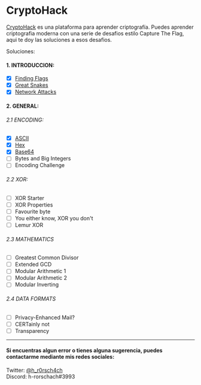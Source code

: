 # CryptoHack
[CryptoHack](https://cryptohack.org/) es una plataforma para aprender criptografía. Puedes aprender criptografia moderna con una serie de desafios estilo Capture The Flag, aqui te doy las soluciones a esos desafios.

Soluciones:

#### 1. INTRODUCCION:
- [x] [Finding Flags](https://github.com/h-r0rsch4ch/CryptoHack/blob/main/Introduccion/Finding%20Flags.py)
- [x] [Great Snakes](https://github.com/h-r0rsch4ch/CryptoHack/blob/main/Introduccion/Great%20Snakes.py)
- [x] [Network Attacks](https://github.com/h-r0rsch4ch/CryptoHack/blob/main/Introduccion/Network%20Attacks.py)
#### 2. GENERAL:  
###### 2.1 ENCODING:
- [x] [ASCII](https://github.com/h-r0rsch4ch/CryptoHack/blob/main/General/ASCII.py)
- [x] [Hex](https://github.com/h-r0rsch4ch/CryptoHack/blob/main/General/Hex.py)
- [x] [Base64](https://github.com/h-r0rsch4ch/CryptoHack/blob/main/General/Base64.py)
- [ ] Bytes and Big Integers
- [ ] Encoding Challenge
###### 2.2 XOR:
- [ ] XOR Starter
- [ ] XOR Properties
- [ ] Favourite byte
- [ ] You either know, XOR you don't
- [ ] Lemur XOR
###### 2.3 MATHEMATICS
- [ ] Greatest Common Divisor
- [ ] Extended GCD
- [ ] Modular Arithmetic 1
- [ ] Modular Arithmetic 2
- [ ] Modular Inverting
###### 2.4 DATA FORMATS
- [ ] Privacy-Enhanced Mail?
- [ ] CERTainly not
- [ ] Transparency
---------------------------------------------------------------------------------------------------------------------------------------------------------------------------------
#### Si encuentras algun error o tienes alguna sugerencia, puedes contactarme mediante mis redes sociales:  
Twitter: [@h_r0rsch4ch](https://twitter.com/h_r0rsch4ch)  
Discord: h-rorschach#3993
